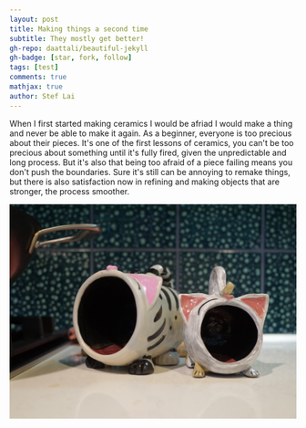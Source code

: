 ```yaml
---
layout: post
title: Making things a second time
subtitle: They mostly get better! 
gh-repo: daattali/beautiful-jekyll
gh-badge: [star, fork, follow]
tags: [test]
comments: true
mathjax: true
author: Stef Lai
---
```


When I first started making ceramics I would be afriad I would make a thing and never be able to make it again. As a beginner, everyone is too precious about their pieces. It's one of the first lessons of ceramics, you can't be too precious about something until it's fully fired, given the unpredictable and long process. But it's also that being too afraid of a piece failing means you don't push the boundaries. Sure it's still can be annoying to remake things, but there is also satisfaction now in refining and making objects that are stronger, the process smoother. 

![two ceramic cat shaped salt cellars](/assets/img/GR044692.JPG)

